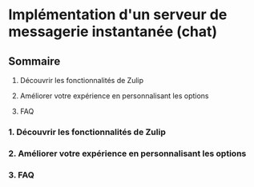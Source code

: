 # Implémentation d'un serveur de messagerie instantanée (chat)

## **Sommaire**

1. Découvrir les fonctionnalités de Zulip

2. Améliorer votre expérience en personnalisant les options

3. FAQ

### **1. Découvrir les fonctionnalités de Zulip**

### **2. Améliorer votre expérience en personnalisant les options**

### **3. FAQ**
